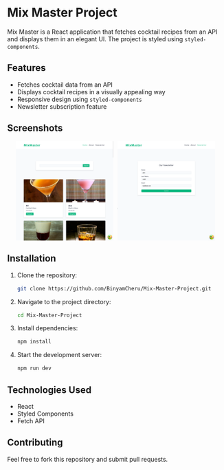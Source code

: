 # Mix Master Project

Mix Master is a React application that fetches cocktail recipes from an API and displays them in an elegant UI. The project is styled using `styled-components`.

## Features
- Fetches cocktail data from an API
- Displays cocktail recipes in a visually appealing way
- Responsive design using `styled-components`
- Newsletter subscription feature

## Screenshots

<div style="display: flex; justify-content: center; gap: 10px;">
  <img src="https://github.com/BinyamCheru/Mix-Master-Project/blob/master/home%20screenshot.png" alt="Home Screenshot" width="45%" />
  <img src="https://github.com/BinyamCheru/Mix-Master-Project/blob/master/newsletter%20screenshot.png" alt="Newsletter Screenshot" width="45%" />
</div>

## Installation

1. Clone the repository:
   ```bash
   git clone https://github.com/BinyamCheru/Mix-Master-Project.git
   ```

2. Navigate to the project directory:
   ```bash
   cd Mix-Master-Project
   ```

3. Install dependencies:
   ```bash
   npm install
   ```

4. Start the development server:
   ```bash
   npm run dev
   ```

## Technologies Used
- React
- Styled Components
- Fetch API

## Contributing
Feel free to fork this repository and submit pull requests.
